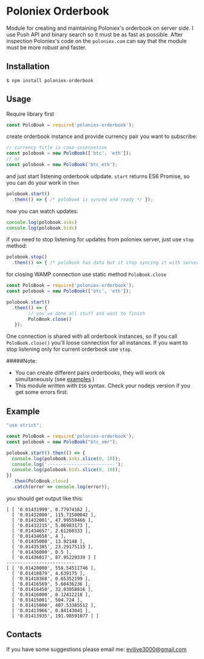 Poloniex Orderbook
==================

Module for creating and maintaining Poloniex's orderbook on server side.
I use Push API and binary search so it must be as fast as possible.
After inspection Poloniex's code on the `poloniex.com` can say that the module must be more robust and faster.

Installation
------------------
```Shell
$ npm install poloniex-orderbook
```

Usage
-----
Require library first
```javascript
const PoloBook = require('poloniex-orderbook');
```

create orderbook instance and provide currency pair you want to subscribe:
```javascript        
// currency title is case-insensetive
const polobook = new PoloBook(['btc', 'eth']);
// or
const polobook = new PoloBook('btc_eth');
```

and just start listening orderbook udpdate. `start` returns ES6 Promise, so you can do your work in `then`
```javascript
polobook.start()
  .then(() => { /* polobook is synced and ready */ });
```

now you can watch updates:
```javascript
console.log(polobook.asks)
console.log(polobook.bids)
```

if you need to stop listening for updates from poloniex server, just use `stop` method:
```javascript
polobook.stop()
  .then(() => { /* polobook has data but it stop syncing it with server */ });
```

for closing WAMP connection use static method `PoloBook.close`
```javascript
const PoloBook = require('poloniex-orderbook');
const polobook = new PoloBook(['btc', 'eth']);

polobook.start()
  .then(() => { 
        // you've done all stuff and want to finish
        PoloBook.close()
   });
```
One connection is shared with all orderbook instances, so if you call `PoloBook.close()` you'll loose connection for all instances.
If you want to stop listening only for current orderbook use `stop`.

#####Note:
 * You can create different pairs orderbooks, they will work ok simultaneously (see [examples](https://github.com/evilive3000/poloniex-orderbook/tree/master/examples) )
 * This module written with `ES6` syntax. Check your nodejs version if you get some errors first.

Example
-------
```javascript
"use strict";

const PoloBook = require('poloniex-orderbook');
const polobook = new PoloBook("btc_xmr");

polobook.start().then(() => {
  console.log(polobook.asks.slice(0, 10));
  console.log('-------------------------');
  console.log(polobook.bids.slice(0, 10));
})
  .then(PoloBook.close)
  .catch(error => console.log(error));
```

you should get output like this:
```Shell
[ [ '0.01431999', 0.77974162 ],
  [ '0.01432000', 115.71500042 ],
  [ '0.01432001', 47.99559466 ],
  [ '0.01432215', 5.06983173 ],
  [ '0.01434657', 2.61260333 ],
  [ '0.01434658', 4 ],
  [ '0.01435000', 13.92148 ],
  [ '0.01435385', 23.29175115 ],
  [ '0.01436000', 0.5 ],
  [ '0.01436017', 87.95229339 ] ]
-------------------------
[ [ '0.01420000', 558.54511746 ],
  [ '0.01418879', 4.639175 ],
  [ '0.01418368', 0.65352199 ],
  [ '0.01416569', 5.60436236 ],
  [ '0.01416450', 32.03058816 ],
  [ '0.01416000', 0.12412218 ],
  [ '0.01415001', 504.724 ],
  [ '0.01415000', 407.53385512 ],
  [ '0.01413966', 0.84143041 ],
  [ '0.01413935', 191.98591077 ] ]
```

Contacts
--------
If you have some suggestions please email me: evilive3000@gmail.com
